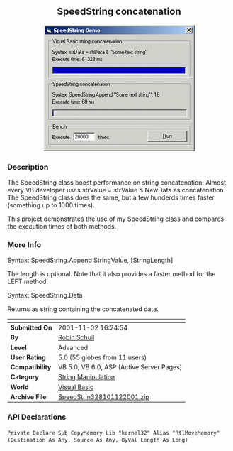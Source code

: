 ﻿<div align="center">

## SpeedString concatenation

<img src="PIC2001112105613227.gif">
</div>

### Description

The SpeedString class boost performance on string concatenation. Almost every VB developer uses strValue = strValue & NewData as concatenation. The SpeedString class does the same, but a few hunderds times faster (something up to 1000 times).

This project demonstrates the use of my SpeedString class and compares the execution times of both methods.
 
### More Info
 
Syntax: SpeedString.Append StringValue, [StringLength]

The length is optional. Note that it also provides a faster method for the LEFT method.

Syntax: SpeedString.Data

Returns as string containing the concatenated data.


<span>             |<span>
---                |---
**Submitted On**   |2001-11-02 16:24:54
**By**             |[Robin Schuil](https://github.com/Planet-Source-Code/PSCIndex/blob/master/ByAuthor/robin-schuil.md)
**Level**          |Advanced
**User Rating**    |5.0 (55 globes from 11 users)
**Compatibility**  |VB 5\.0, VB 6\.0, ASP \(Active Server Pages\) 
**Category**       |[String Manipulation](https://github.com/Planet-Source-Code/PSCIndex/blob/master/ByCategory/string-manipulation__1-5.md)
**World**          |[Visual Basic](https://github.com/Planet-Source-Code/PSCIndex/blob/master/ByWorld/visual-basic.md)
**Archive File**   |[SpeedStrin328101122001\.zip](https://github.com/Planet-Source-Code/robin-schuil-speedstring-concatenation__1-28588/archive/master.zip)

### API Declarations

```
Private Declare Sub CopyMemory Lib "kernel32" Alias "RtlMoveMemory" (Destination As Any, Source As Any, ByVal Length As Long)
```






